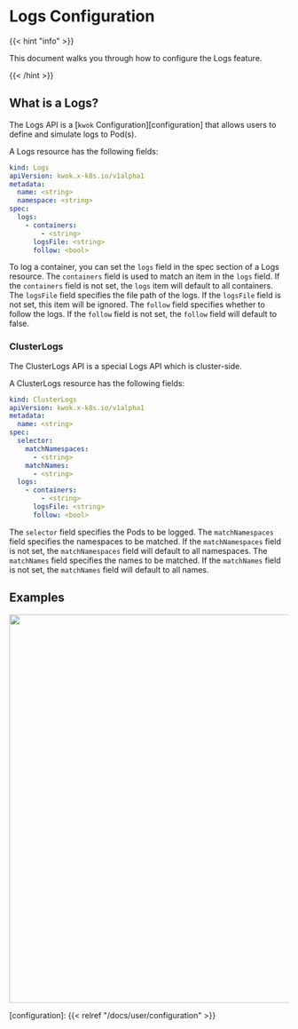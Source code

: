 # Logs Configuration

{{< hint "info" >}}

This document walks you through how to configure the Logs feature.

{{< /hint >}}

## What is a Logs?

The Logs API is a [`kwok` Configuration][configuration] that allows users to define and simulate logs to Pod(s).

A Logs resource has the following fields:

``` yaml
kind: Logs
apiVersion: kwok.x-k8s.io/v1alpha1
metadata:
  name: <string>
  namespace: <string>
spec:
  logs:
    - containers:
        - <string>
      logsFile: <string>
      follow: <bool>
```

To log a container, you can set the `logs` field in the spec section of a Logs resource.
The `containers` field is used to match an item in the `logs` field. If the `containers` field is not set, the `logs` item will default to all containers.
The `logsFile` field specifies the file path of the logs. If the `logsFile` field is not set, this item will be ignored.
The `follow` field specifies whether to follow the logs. If the `follow` field is not set, the `follow` field will default to false.

### ClusterLogs

The ClusterLogs API is a special Logs API which is cluster-side.

A ClusterLogs resource has the following fields:

``` yaml
kind: ClusterLogs
apiVersion: kwok.x-k8s.io/v1alpha1
metadata:
  name: <string>
spec:
  selector:
    matchNamespaces:
      - <string>
    matchNames:
      - <string>
  logs:
    - containers:
        - <string>
      logsFile: <string>
      follow: <bool>
```

The `selector` field specifies the Pods to be logged.
The `matchNamespaces` field specifies the namespaces to be matched. If the `matchNamespaces` field is not set, the `matchNamespaces` field will default to all namespaces.
The `matchNames` field specifies the names to be matched. If the `matchNames` field is not set, the `matchNames` field will default to all names.

## Examples

<img width="700px" src="/img/demo/logs.svg">

[configuration]: {{< relref "/docs/user/configuration" >}}
